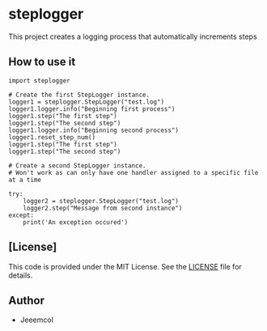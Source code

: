 # steplogger
This project creates a logging process that automatically increments steps 

## How to use it

	import steplogger

	# Create the first StepLogger instance.
	logger1 = steplogger.StepLogger("test.log")
	logger1.logger.info("Beginning first process")
	logger1.step("The first step")
	logger1.step("The second step")
	logger1.logger.info("Beginning second process")
	logger1.reset_step_num()
	logger1.step("The first step")
	logger1.step("The second step")

	# Create a second StepLogger instance.
	# Won't work as can only have one handler assigned to a specific file at a time

	try:
		logger2 = steplogger.StepLogger("test.log")
		logger2.step("Message from second instance")
	except:
		print('An exception occured')

## [License]

This code is provided under the MIT License. See the  [LICENSE](https://github.com/Jeeemcol/steplogger/blob/main/LICENSE)  file for details.

## Author

-   Jeeemcol
